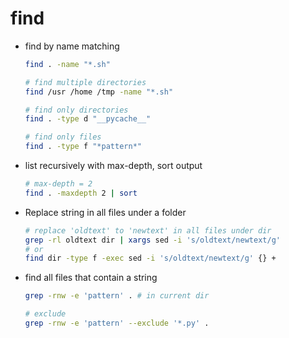 # find

* find by name matching

  ```bash
  find . -name "*.sh"
  
  # find multiple directories
  find /usr /home /tmp -name "*.sh" 
  
  # find only directories
  find . -type d "__pycache__"
  
  # find only files
  find . -type f "*pattern*"
  ```

  

* list recursively with max-depth, sort output

  ```bash
  # max-depth = 2
  find . -maxdepth 2 | sort
  ```

  



* Replace string in all files under a folder

  ```bash
  # replace 'oldtext' to 'newtext' in all files under dir
  grep -rl oldtext dir | xargs sed -i 's/oldtext/newtext/g'
  # or
  find dir -type f -exec sed -i 's/oldtext/newtext/g' {} +
  ```

  

* find all files that contain a string

  ```bash
  grep -rnw -e 'pattern' . # in current dir
  
  # exclude
  grep -rnw -e 'pattern' --exclude '*.py' .
  ```

  

